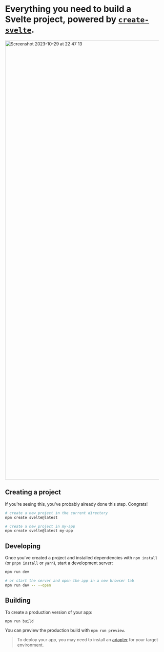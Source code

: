 # Everything you need to build a Svelte project, powered by [`create-svelte`](https://github.com/sveltejs/kit/tree/master/packages/create-svelte).</a>
<img width="1440" alt="Screenshot 2023-10-29 at 22 47 13" src="https://github.com/sudo-self/sveltejs-starter/assets/119916323/362301cc-bbb0-4cee-8596-0381a825f679">



## Creating a project

If you're seeing this, you've probably already done this step. Congrats!

```bash
# create a new project in the current directory
npm create svelte@latest

# create a new project in my-app
npm create svelte@latest my-app
```

## Developing

Once you've created a project and installed dependencies with `npm install` (or `pnpm install` or `yarn`), start a development server:

```bash
npm run dev

# or start the server and open the app in a new browser tab
npm run dev -- --open
```

## Building

To create a production version of your app:

```bash
npm run build
```

You can preview the production build with `npm run preview`.

> To deploy your app, you may need to install an [adapter](https://kit.svelte.dev/docs/adapters) for your target environment.
